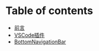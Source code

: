 # Table of contents

* [前言](README.md)
* [VSCode插件](vscode-cha-jian.md)
* [BottomNavigationBar](untitled-1.md)

